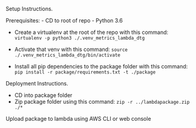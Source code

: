 Setup Instructions.

Prerequisites:
	- CD to root of repo
	- Python 3.6

- Create a virtualenv at the root of the repo with this command:
`virtualenv -p python3 ./.venv_metrics_lambda_dtg`

- Activate that venv with this command:
`source ./.venv_metrics_lambda_dtg/bin/activate`

- Install all pip dependencies to the package folder with this command:
`pip install -r package/requirements.txt -t ./package`

Deployment Instructions.
- CD into package folder
- Zip package folder using this command:
`zip -r ../lambdapackage.zip ./*`

Upload package to lambda using AWS CLI or web console
